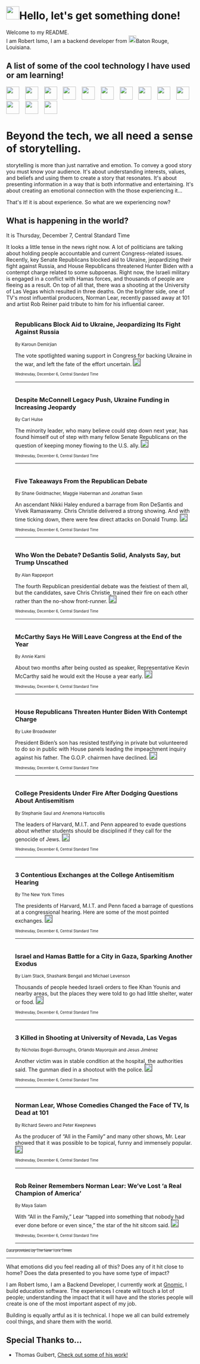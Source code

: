 <h1><img src="https://emojis.slackmojis.com/emojis/images/1643514375/3493/hot-coffee.gif?1643514375" width="35"/>Hello, let's get something done!</h1>

<p>Welcome to my README.<br/>
I am Robert Ismo, I am a backend developer from <img src="https://emojis.slackmojis.com/emojis/images/1638395689/50435/moulin_rouge.png?1638395689" width="20"/>Baton Rouge, Louisiana.</p>
<h2>A list of some of the cool technology I have used or am learning!</h2>
<p>
<img src="https://emojis.slackmojis.com/emojis/images/1643516091/21142/meow_bongotap.gif?1643516091" width="35" alt="">
<img src="https://img.shields.io/badge/Favorite%20Frontend%20Framework-SvelteKit-f83903" alt="">
<img src="https://img.shields.io/badge/Second%20Favorite-Vue-40b581" alt="">
<img src="https://img.shields.io/badge/Most%20Used%20Runtime-Nodejs-78b061" alt="">
<img src="https://emojis.slackmojis.com/emojis/images/1643517416/34482/fire.gif?1643517416" width="35" alt="">
<img src="https://img.shields.io/badge/Javascript%20But%20Better-Typescript-0078ca" alt="">
<img src="https://img.shields.io/badge/Favorite%20Language-Elixir-3e244d" alt="">
<img src="https://img.shields.io/badge/Containerize%20Everything-Docker-6ac9ef" alt="">
<img src="https://emojis.slackmojis.com/emojis/images/1643514596/5999/meow_party.gif?1643514596" width="35" alt="">
<img src="https://img.shields.io/badge/API%20Love%20Language-Graphql-de32a5" alt="">
<img src="https://img.shields.io/badge/Our%20Favorite%20Version%20Controller-Git-e94f33" alt="">
<img src="https://img.shields.io/badge/Favorite%20Database-Redis-d42d1d" alt="">
<img src="https://emojis.slackmojis.com/emojis/images/1643514559/5584/deployparrot.gif?1643514559" width="35" alt="">
<img src="https://img.shields.io/badge/Container%20Interstate-RabbitMQ-f66200" alt="">
<img src="https://img.shields.io/badge/Gotta%20Learn-Kubernetes-316adf" alt="">
<img src="https://img.shields.io/badge/Really%20Mature%20Now-WASM-654fef" alt="">
<img src="https://emojis.slackmojis.com/emojis/images/1666642497/61942/dance_vibe.gif?1666642497" width="35" alt="">
<img src="https://img.shields.io/badge/For%20My%20M1-ARM64-657d96" alt="">
<img src="https://img.shields.io/badge/Loving%20This%20So%20Much-TailwindCSS-17bcb5" alt="">
<img src="https://img.shields.io/badge/Cool%20Build%20Tool-Vite-f9cb24" alt="">
<img src="https://emojis.slackmojis.com/emojis/images/1669231376/62819/working-on-it.gif?1669231376" width="35" alt="">
<img src="https://img.shields.io/badge/Fun%20and%20Easy%20Database-MongoDB-5f8c49" alt="">
<img src="https://img.shields.io/badge/JS%20Life%20Support-NPM-c73737" alt="">
<img src="https://img.shields.io/badge/I%20Liked%20It-DynamoDB-0073b9" alt="">
<img src="https://emojis.slackmojis.com/emojis/images/1643514045/46/question.gif?1643514045" width="35" alt="">
<img src="https://img.shields.io/badge/cool-React-60d6f9" alt="">
<img src="https://img.shields.io/badge/Future%20Big%20Project-Lambda-f37e00" alt="">
<img src="https://img.shields.io/badge/NPM%20But%20Better-PNPM-f1aa07" alt="">
<img src="https://emojis.slackmojis.com/emojis/images/1643514943/9662/fbwow.gif?1643514943" width="35" alt="">
<img src="https://img.shields.io/badge/First%20Language-C-662079" alt="">
<img src="https://img.shields.io/badge/Where%20I%20Deploy%20Frontend-Vercel-000000" alt="">
<img src="https://img.shields.io/badge/Who%20Does%20not%20Want%20an%20App-Swift-f9492a" alt="">
<img src="https://emojis.slackmojis.com/emojis/images/1643514058/151/javascript.png?1643514058" width="35" alt="">
<img src="https://img.shields.io/badge/cool-Python-fbd542" alt="">
<img src="https://img.shields.io/badge/Favorite%20Something-Stripe-656cdc" alt="">
<img src="https://img.shields.io/badge/Of%20Course-HTML5-ed6327" alt="">
<img src="https://emojis.slackmojis.com/emojis/images/1660415405/60731/bomb.gif?1660415405" width="35" alt="">
<img src="https://img.shields.io/badge/hate-CSS-2964ec" alt="">
<img src="https://img.shields.io/badge/Learning-CircleCI-141215" alt="">
<img src="https://img.shields.io/badge/Learning-Rust-fbbb3b" alt="">
<img src="https://emojis.slackmojis.com/emojis/images/1660415397/60712/writing-hand.gif?1660415397" width="35" alt="">
<img src="https://img.shields.io/badge/Dev%20Browser%20of%20Choice-Firefox-cc4e26" alt="">
<img src="https://img.shields.io/badge/Recoverying%20From%20Windows-UNIX-1781e3" alt="">
<img src="https://img.shields.io/badge/LOVE-LogSeq-90c1c2" alt="">
<img src="https://emojis.slackmojis.com/emojis/images/1643514066/223/kirby.gif?1643514066" width="35" alt="">
<img src="https://img.shields.io/badge/Daily%20Driver-MacOS-e6e6e8" alt="">
<img src="https://img.shields.io/badge/Git%20Server-Github-000000" alt="">
<img src="https://img.shields.io/badge/enjoyable-EC2-f17428" alt="">
<img src="https://emojis.slackmojis.com/emojis/images/1643514239/2069/excited.gif?1643514239" width="35" alt="">
</p>
<h1>Beyond the tech, we all need a sense of storytelling.</h1>
<p>storytelling is more than just narrative and emotion. To convey a good story you must know your audience. It's about understanding interests, values, and beliefs and using them to create a story that resonates. It's about presenting information in a way that is both informative and entertaining. It's about creating an emotional connection with the those experiencing it...</p>
<p>That's it! it is about experience. So what are we experiencing now?</p>
<h2>What is happening in the world?</h2>
<p>It is Thursday, December 7, Central Standard Time</p>
<p>
It looks a little tense in the news right now. A lot of politicians are talking about holding people accountable and current Congress-related issues. Recently, key Senate Republicans blocked aid to Ukraine, jeopardizing their fight against Russia, and House Republicans threatened Hunter Biden with a contempt charge related to some subpoenas. Right now, the Israeli military is engaged in a conflict with Hamas forces, and thousands of people are fleeing as a result. On top of all that, there was a shooting at the University of Las Vegas which resulted in three deaths. On the brighter side, one of TV&#39;s most influential producers, Norman Lear, recently passed away at 101 and artist Rob Reiner paid tribute to him for his influential career.</p>
<ol>
<img src="https://img.shields.io/badge/-us-blue" alt="">
<h3>Republicans Block Aid to Ukraine, Jeopardizing Its Fight Against Russia</h3>
<sub>By Karoun Demirjian</sub>
<p>The vote spotlighted waning support in Congress for backing Ukraine in the war, and left the fate of the effort uncertain.  <a href=""><img src="https://developer.nytimes.com/files/poweredby_nytimes_30b.png?v=1583354208352" height="20"></a></p>
<sub><sub>Wednesday, December 6, Central Standard Time</sub></sub>
<hr/>
<img src="https://img.shields.io/badge/-us-blue" alt="">
<h3>Despite McConnell Legacy Push, Ukraine Funding in Increasing Jeopardy</h3>
<sub>By Carl Hulse</sub>
<p>The minority leader, who many believe could step down next year, has found himself out of step with many fellow Senate Republicans on the question of keeping money flowing to the U.S. ally.  <a href=""><img src="https://developer.nytimes.com/files/poweredby_nytimes_30b.png?v=1583354208352" height="20"></a></p>
<sub><sub>Wednesday, December 6, Central Standard Time</sub></sub>
<hr/>
<img src="https://img.shields.io/badge/-us-blue" alt="">
<h3>Five Takeaways From the Republican Debate</h3>
<sub>By Shane Goldmacher, Maggie Haberman and Jonathan Swan</sub>
<p>An ascendant Nikki Haley endured a barrage from Ron DeSantis and Vivek Ramaswamy. Chris Christie delivered a strong showing. And with time ticking down, there were few direct attacks on Donald Trump.  <a href=""><img src="https://developer.nytimes.com/files/poweredby_nytimes_30b.png?v=1583354208352" height="20"></a></p>
<sub><sub>Wednesday, December 6, Central Standard Time</sub></sub>
<hr/>
<img src="https://img.shields.io/badge/-us-blue" alt="">
<h3>Who Won the Debate? DeSantis Solid, Analysts Say, but Trump Unscathed</h3>
<sub>By Alan Rappeport</sub>
<p>The fourth Republican presidential debate was the feistiest of them all, but the candidates, save Chris Christie, trained their fire on each other rather than the no-show front-runner.  <a href=""><img src="https://developer.nytimes.com/files/poweredby_nytimes_30b.png?v=1583354208352" height="20"></a></p>
<sub><sub>Wednesday, December 6, Central Standard Time</sub></sub>
<hr/>
<img src="https://img.shields.io/badge/-us-blue" alt="">
<h3>McCarthy Says He Will Leave Congress at the End of the Year</h3>
<sub>By Annie Karni</sub>
<p>About two months after being ousted as speaker, Representative Kevin McCarthy said he would exit the House a year early.  <a href=""><img src="https://developer.nytimes.com/files/poweredby_nytimes_30b.png?v=1583354208352" height="20"></a></p>
<sub><sub>Wednesday, December 6, Central Standard Time</sub></sub>
<hr/>
<img src="https://img.shields.io/badge/-us-blue" alt="">
<h3>House Republicans Threaten Hunter Biden With Contempt Charge</h3>
<sub>By Luke Broadwater</sub>
<p>President Biden’s son has resisted testifying in private but volunteered to do so in public with House panels leading the impeachment inquiry against his father. The G.O.P. chairmen have declined.  <a href=""><img src="https://developer.nytimes.com/files/poweredby_nytimes_30b.png?v=1583354208352" height="20"></a></p>
<sub><sub>Wednesday, December 6, Central Standard Time</sub></sub>
<hr/>
<img src="https://img.shields.io/badge/-us-blue" alt="">
<h3>College Presidents Under Fire After Dodging Questions About Antisemitism</h3>
<sub>By Stephanie Saul and Anemona Hartocollis</sub>
<p>The leaders of Harvard, M.I.T. and Penn appeared to evade questions about whether students should be disciplined if they call for the genocide of Jews.  <a href=""><img src="https://developer.nytimes.com/files/poweredby_nytimes_30b.png?v=1583354208352" height="20"></a></p>
<sub><sub>Wednesday, December 6, Central Standard Time</sub></sub>
<hr/>
<img src="https://img.shields.io/badge/-us-blue" alt="">
<h3>3 Contentious Exchanges at the College Antisemitism Hearing</h3>
<sub>By The New York Times</sub>
<p>The presidents of Harvard, M.I.T. and Penn faced a barrage of questions at a congressional hearing. Here are some of the most pointed exchanges.  <a href=""><img src="https://developer.nytimes.com/files/poweredby_nytimes_30b.png?v=1583354208352" height="20"></a></p>
<sub><sub>Wednesday, December 6, Central Standard Time</sub></sub>
<hr/>
<img src="https://img.shields.io/badge/-world-blue" alt="">
<h3>Israel and Hamas Battle for a City in Gaza, Sparking Another Exodus</h3>
<sub>By Liam Stack, Shashank Bengali and Michael Levenson</sub>
<p>Thousands of people heeded Israeli orders to flee Khan Younis and nearby areas, but the places they were told to go had little shelter, water or food.  <a href=""><img src="https://developer.nytimes.com/files/poweredby_nytimes_30b.png?v=1583354208352" height="20"></a></p>
<sub><sub>Wednesday, December 6, Central Standard Time</sub></sub>
<hr/>
<img src="https://img.shields.io/badge/-us-blue" alt="">
<h3>3 Killed in Shooting at University of Nevada, Las Vegas</h3>
<sub>By Nicholas Bogel-Burroughs, Orlando Mayorquin and Jesus Jiménez</sub>
<p>Another victim was in stable condition at the hospital, the authorities said. The gunman died in a shootout with the police.  <a href=""><img src="https://developer.nytimes.com/files/poweredby_nytimes_30b.png?v=1583354208352" height="20"></a></p>
<sub><sub>Wednesday, December 6, Central Standard Time</sub></sub>
<hr/>
<img src="https://img.shields.io/badge/-arts-blue" alt="">
<h3>Norman Lear, Whose Comedies Changed the Face of TV, Is Dead at 101</h3>
<sub>By Richard Severo and Peter Keepnews</sub>
<p>As the producer of “All in the Family” and many other shows, Mr. Lear showed that it was possible to be topical, funny and immensely popular.  <a href=""><img src="https://developer.nytimes.com/files/poweredby_nytimes_30b.png?v=1583354208352" height="20"></a></p>
<sub><sub>Wednesday, December 6, Central Standard Time</sub></sub>
<hr/>
<img src="https://img.shields.io/badge/-arts-blue" alt="">
<h3>Rob Reiner Remembers Norman Lear: We’ve Lost ‘a Real Champion of America’</h3>
<sub>By Maya Salam</sub>
<p>With “All in the Family,” Lear “tapped into something that nobody had ever done before or even since,” the star of the hit sitcom said.  <a href=""><img src="https://developer.nytimes.com/files/poweredby_nytimes_30b.png?v=1583354208352" height="20"></a></p>
<sub><sub>Wednesday, December 6, Central Standard Time</sub></sub>
<hr/>
</ol>
<a href="https://developer.nytimes.com"><sub><sub>Data provided by The New York Times</sub></sub></a>
<hr/>
<p>What emotions did you feel reading all of this? Does any of it hit close to home? Does the data presented to you have some type of impact?</p>
<p>I am Robert Ismo, I am a Backend Developer, I currently work at <a href="https://gnomic.education/">Gnomic</a>, I build education software. The experiences I create will touch a lot of people; understanding the impact that it will have and the stories people will create is one of the most important aspect of my job.</p>
<p>Building is equally artful as it is technical. I hope we all can build extremely cool things, and share them with the world.</p>
<h2>Special Thanks to...</h2>
<ul>
<li>Thomas Guibert, <a href="https://github.com/thmsgbrt/thmsgbrt">Check out some of his work!</a></li>
</ul>